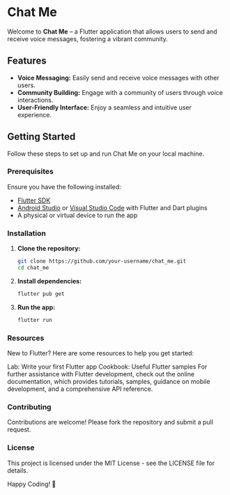 # Chat Me

Welcome to **Chat Me** – a Flutter application that allows users to send and receive voice messages, fostering a vibrant community.

## Features

- **Voice Messaging:** Easily send and receive voice messages with other users.
- **Community Building:** Engage with a community of users through voice interactions.
- **User-Friendly Interface:** Enjoy a seamless and intuitive user experience.

## Getting Started

Follow these steps to set up and run Chat Me on your local machine.

### Prerequisites

Ensure you have the following installed:

- [Flutter SDK](https://flutter.dev/docs/get-started/install)
- [Android Studio](https://developer.android.com/studio) or [Visual Studio Code](https://code.visualstudio.com/) with Flutter and Dart plugins
- A physical or virtual device to run the app

### Installation

1. **Clone the repository:**
   ```bash
   git clone https://github.com/your-username/chat_me.git
   cd chat_me
   
2. **Install dependencies:**
   ```bash
   flutter pub get

3. **Run the app:**

   ```bash
   flutter run

### Resources

New to Flutter? Here are some resources to help you get started:

Lab: Write your first Flutter app
Cookbook: Useful Flutter samples
For further assistance with Flutter development, check out the online documentation, which provides tutorials, samples, guidance on mobile development, and a comprehensive API reference.

### Contributing

Contributions are welcome! Please fork the repository and submit a pull request.

### License

This project is licensed under the MIT License - see the LICENSE file for details.

Happy Coding! 🎉
   
